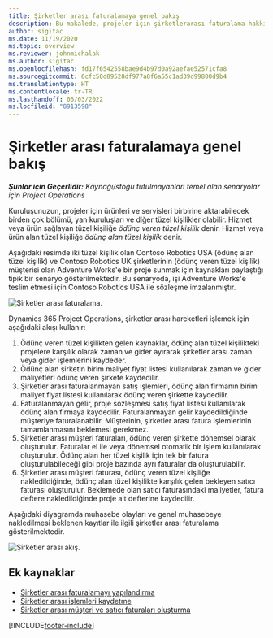 ```yaml
---
title: Şirketler arası faturalamaya genel bakış
description: Bu makalede, projeler için şirketlerarası faturalama hakkında bilgi ve örnekler sağlanır.
author: sigitac
ms.date: 11/19/2020
ms.topic: overview
ms.reviewer: johnmichalak
ms.author: sigitac
ms.openlocfilehash: fd17f6542558bae9d4b97d0a92aefae52571cfa8
ms.sourcegitcommit: 6cfc50d89528df977a8f6a55c1ad39d99800d9b4
ms.translationtype: HT
ms.contentlocale: tr-TR
ms.lasthandoff: 06/03/2022
ms.locfileid: "8913598"
---
```

# <a name="intercompany-invoicing-overview"></a>Şirketler arası faturalamaya genel bakış

_**Şunlar için Geçerlidir:** Kaynağı/stoğu tutulmayanları temel alan senaryolar için Project Operations_

Kuruluşunuzun, projeler için ürünleri ve servisleri birbirine aktarabilecek birden çok bölümü, yan kuruluşları ve diğer tüzel kişilikler olabilir. Hizmet veya ürün sağlayan tüzel kişiliğe *ödünç veren tüzel kişilik* denir. Hizmet veya ürün alan tüzel kişiliğe *ödünç alan tüzel kişilik* denir.

Aşağıdaki resimde iki tüzel kişilik olan Contoso Robotics USA (ödünç alan tüzel kişilik) ve Contoso Robotics UK şirketlerinin (ödünç veren tüzel kişilik) müşterisi olan Adventure Works'e bir proje sunmak için kaynakları paylaştığı tipik bir senaryo gösterilmektedir. Bu senaryoda, işi Adventure Works'e teslim etmesi için Contoso Robotics USA ile sözleşme imzalanmıştır.

![Şirketler arası faturalama.](./media/IntercompanyScenario.png) 

Dynamics 365 Project Operations, şirketler arası hareketleri işlemek için aşağıdaki akışı kullanır:

1. Ödünç veren tüzel kişilikten gelen kaynaklar, ödünç alan tüzel kişilikteki projelere karşılık olarak zaman ve gider ayırarak şirketler arası zaman veya gider işlemlerini kaydeder.
2. Ödünç alan şirketin birim maliyet fiyat listesi kullanılarak zaman ve gider maliyetleri ödünç veren şirkete kaydedilir.
3. Şirketler arası faturalanmayan satış işlemleri, ödünç alan firmanın birim maliyet fiyat listesi kullanılarak ödünç veren şirkette kaydedilir.
4. Faturalanmayan gelir, proje sözleşmesi satış fiyat listesi kullanılarak ödünç alan firmaya kaydedilir. Faturalanmayan gelir kaydedildiğinde müşteriye faturalanabilir. Müşterinin, şirketler arası fatura işlemlerinin tamamlanmasını beklemesi gerekmez.
5. Şirketler arası müşteri faturaları, ödünç veren şirkette dönemsel olarak oluşturulur. Faturalar el ile veya dönemsel otomatik bir işlem kullanılarak oluşturulur. Ödünç alan her tüzel kişilik için tek bir fatura oluşturulabileceği gibi proje bazında ayrı faturalar da oluşturulabilir.
6. Şirketler arası müşteri faturası, ödünç veren tüzel kişiliğe nakledildiğinde, ödünç alan tüzel kişilikte karşılık gelen bekleyen satıcı faturası oluşturulur. Beklemede olan satıcı faturasındaki maliyetler, fatura deftere nakledildiğinde proje alt defterine kaydedilir.

Aşağıdaki diyagramda muhasebe olayları ve genel muhasebeye nakledilmesi beklenen kayıtlar ile ilgili şirketler arası faturalama gösterilmektedir.

![Şirketler arası akış.](./media/IntercompanyFlow.png)

## <a name="additional-resources"></a>Ek kaynaklar

- [Şirketler arası faturalamayı yapılandırma](configure-intercompany-invoicing.md)
- [Şirketler arası işlemleri kaydetme](create-intercompany-transactions.md)
- [Şirketler arası müşteri ve satıcı faturaları oluşturma](create-intercompany-customer-vendor-invoices.md)


[!INCLUDE[footer-include](../includes/footer-banner.md)]